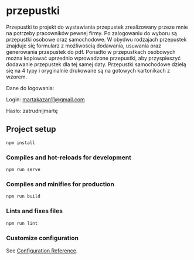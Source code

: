 # przepustki
Przepustki to projekt do wystawiania przepustek zrealizowany przeze mnie na potrzeby pracowników pewnej firmy. Po zalogowaniu do wyboru są przepustki osobowe oraz samochodowe. W obydwu rodzajach przepustek znajduje się formularz z możliwością dodawania, usuwania oraz generowania przepustek do pdf. Ponadto w przepustkach osobowych można kopiować uprzednio wprowadzone przepustki, aby przyspieszyć dodawanie przepustek dla tej samej daty. Przepustki samochodowe dzielą się na 4 typy i oryginalnie drukowane są na gotowych kartonikach z wzorem. 

Dane do logowania:

Login: martakazan11@gmail.com

Hasło: zatrudnijmartę

## Project setup
```
npm install
```

### Compiles and hot-reloads for development
```
npm run serve
```

### Compiles and minifies for production
```
npm run build
```

### Lints and fixes files
```
npm run lint
```

### Customize configuration
See [Configuration Reference](https://cli.vuejs.org/config/).
